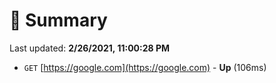 # 📖 Summary
Last updated: **2/26/2021, 11:00:28 PM**

- `GET` [https://google.com](https://google.com) - **Up** (106ms)
